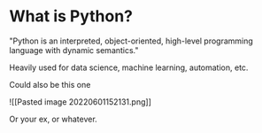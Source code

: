 # What is Python?

"Python is an interpreted, object-oriented, high-level programming language with dynamic semantics."

Heavily used for data science, machine learning, automation, etc.

Could also be this one

![[Pasted image 20220601152131.png]]



Or your ex, or whatever.
